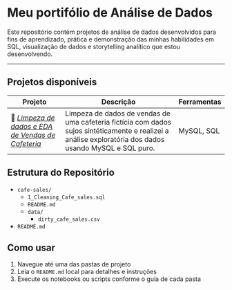 # Meu portifólio de Análise de Dados

Este repositório contém projetos de análise de dados desenvolvidos para fins de aprendizado, prática e demonstração das minhas habilidades em SQL, visualização de dados e storytelling analítico que estou desenvolvendo.

---

## Projetos disponíveis

| Projeto | Descrição | Ferramentas |
|--------|-----------|-------------|
| 🧹 [*Limpeza de dados e EDA de Vendas de Cafeteria*](./cafe_sales/) | Limpeza de dados de vendas de uma cafeteria fictícia com dados sujos sintéticamente e realizei a análise exploratória dos dados usando MySQL e SQL puro.|MySQL, SQL|

## Estrutura do Repositório

*  `cafe-sales/`
   -  `1_Cleaning_Cafe_sales.sql`
   -  `README.md`
   -  `data/`
       -  `dirty_cafe_sales.csv`
*  `README.md`  

## Como usar

1. Navegue até uma das pastas de projeto
2. Leia o `README.md` local para detalhes e instruções
3. Execute os notebooks ou scripts conforme o guia de cada pasta

